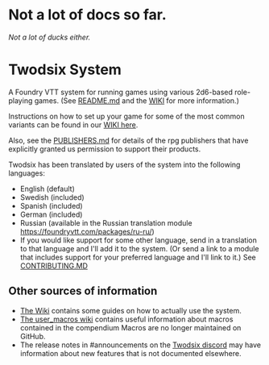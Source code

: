 # Not a lot of docs so far.
_Not a lot of ducks either._

# Twodsix System
A Foundry VTT system for running games using various 2d6-based role-playing games. (See [README.md](../README.md) and the [WIKI](https://github.com/xdy/twodsix-foundryvtt/wiki) for more information.)

Instructions on how to set up your game for some of the most common variants can be found in our [WIKI here](https://github.com/xdy/twodsix-foundryvtt/wiki/System-Configuration-Guide).

Also, see the [PUBLISHERS.md](../PUBLISHERS.md) for details of the rpg publishers that have explicitly granted us permission to support their products.

Twodsix has been translated by users of the system into the following languages:
* English (default)
* Swedish (included)
* Spanish (included)
* German (included)
* Russian (available in the Russian translation module https://foundryvtt.com/packages/ru-ru/)
* If you would like support for some other language, send in a translation to that language and I'll add it to the system. (Or send a link to a module that includes support for your preferred language and I'll link to it.) See [CONTRIBUTING.MD](../CONTRIBUTING.md)

## Other sources of information
* [The Wiki](https://github.com/xdy/twodsix-foundryvtt/wiki) contains some guides on how to actually use the system.
* [The user_macros wiki](https://github.com/xdy/twodsix-foundryvtt/wiki/User-Macros) contains useful information about macros contained in the compendium Macros are no longer maintained on GitHub.
* The release notes in #announcements on the [Twodsix discord](https://discord.gg/KUAwPrj) may have information about new features that is not documented elsewhere.
 

<!-- Auto-update: 2025-10-18T08:38:42.864325 -->
